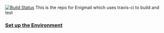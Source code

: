 [![Build Status](https://travis-ci.org/twstrike/Enigmail.svg?branch=master)](https://travis-ci.org/twstrike/Enigmail)
This is the repo for Enigmail which uses travis-ci to build and test

### [Set up the Environment](provisioning/README.md)
